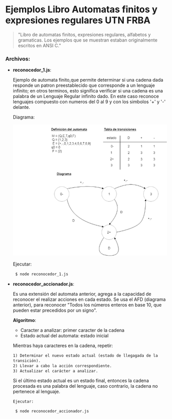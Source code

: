 # Ejemplos Libro Automatas finitos y expresiones regulares UTN FRBA
> "Libro de automatas finitos, expresiones regulares, alfabetos y gramaticas. Los ejemplos que se muestran estaban originalmente escritos en ANSI C."

### Archivos:

- **reconocedor_1.js**: 

  Ejemplo de automata finito,que permite determinar si una cadena dada responde un patron preestablecido que corresponde a un lenguaje infinito;  en otros terminos, esto significa verificar si una cadena es una palabra de un Lenguaje Regular infinito dado.
  En este caso reconoce lenguajes compuesto con numeros del 0 al 9 y con los simbolos '+' y '-' delante.
  
  Diagrama:
  
  ![N|Solid](https://github.com/damiancipolat/State-Machines-js/blob/master/libro_automatas/doc/automata_1.png?raw=true)

  Ejecutar:
  
  ```sh   
   $ node reconocedor_1.js
  ```

- **reconocedor_accionador.js**:

    Es una extensión del automata anterior, agrega a la capacidad de reconocer el realizar acciones en cada estado.
    Se usa el AFD (diagrama anterior), para reconocer "Todos los números enteros en base 10, que pueden estar precedidos por un signo".

    **Algoritmo**:
    - Caracter a analizar: primer caracter de la cadena 
    - Estado actual del automata: estado inicial
    
    Mientras haya caracteres en la cadena, repetir:
    
      1) Determinar el nuevo estado actual (estado de llegagada de la transición).
      2) Llevar a cabo la acción correspondiente.
      3) Actualizar el carácter a analizar.
      
    Si el último estado actual es un estado final, entonces la cadena procesada es una palabra del lenguaje, caso contrario, la cadena no pertenece al lenguaje.
    
      Ejecutar:
  
  ```sh   
   $ node reconocedor_accionador.js
  ```
